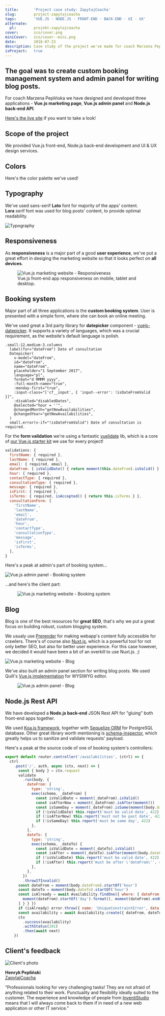 ```yaml
---
title:       'Project case study: ZapytajCoacha'
slug:        project-zapytajcoacha
tags:        'VUE.JS · NODE.JS · FRONT‑END · BACK-END · UI · UX'
alternate:
  pl:        projekt-zapytajcoacha
cover:       zco/cover.png
miniCover:   zco/cover--mini.png
date:        2018-07-23
description: Case study of the project we've made for coach Marzena Peplińska. The goal was to create custom booking management system and admin panel for writing blog posts. We have designed and developed three applications - Vue.js marketing website, Vue.js admin panel and Node.js back-end API.
isProject:   true
---
```


## The goal was to create custom booking management system and admin panel for writing blog posts.

For coach Marzena Peplińska we have designed and developed three applications - **Vue.js marketing page**, **Vue.js admin panel** and **Node.js back-end API**.  

[Here's the live site](https://zapytajcoacha.pl) if you want to take a look!

## Scope of the project

We provided Vue.js front-end, Node.js back-end development and UI & UX design services.

<blog-scope v-bind:active-scopes="['vue', 'node', 'design']"></blog-scope>

## Colors

Here's the color palette we've used!

<blog-color-palette v-bind:colors="[{ name: 'Java', hex: '#1ccea0' }, { name: 'Tarawera', hex: '#0d415b' }, { name: 'Amaranth', hex: '#ef2d56' }, { name: 'Orange peel', hex: '#ffa001' }]">
</blog-color-palette>

## Typography

We've used sans-serif **Lato** font for majority of the apps' content.  
**Lora** serif font was used for blog posts' content, to provide optimal readability.

![Typography](/static/blog/zco/typography.png)

## Responsiveness

As **responsiveness** is a major part of a good **user experience**, we've put a great effort in desiging the marketing website so that it looks perfect on **all devices**. 

<figure>
  <div class="blog-post__section--full-w">
    <img src="/static/blog/zco/vuejs-marketing-page-responsiveness.png" alt="Vue.js marketing website - Responsiveness" />
  </div>
  <figcaption>Vue.js front-end app responsiveness on mobile, tablet and desktop.</figcaption>
</figure>

## Booking system

Major part of all three applications is the **custom booking system**. User is presented with a simple form, where she can book an online meeting.  

We've used great a 3rd party library for **datepicker** component - [vuejs-datepicker](https://github.com/charliekassel/vuejs-datepicker). It supports a variety of languages, which was a crucial requirement, as the website's default language is polish.

```pug
.small-12.medium-3.columns
  label(for="dateFrom") Date of consultation
  Datepicker(
    v-model="dateFrom",
    id="dateFrom",
    name="dateFrom",
    placeholder="1 September 2017",
    language="pl",
    format="d MMMM yyyy",
    :full-month-name="true",
    :monday-first="true",
    :input-class="['cf__input', { 'input--error': !isDateFromValid }]",
    :disabled="disabledDates",
    @selected="hour = ''",
    @changedMonth="getNewAvailabilities",
    @changedYear="getNewAvailabilities",
  )
  small.error(v-if="!isDateFromValid") Date of consultation is required.
```

For the **form validation** we're using a fantastic [vuelidate](https://github.com/monterail/vuelidate) lib, which is a core of [our Vue.js starter kit](https://github.com/InventiStudio/vue-starter-kit) we use for every project!

```javascript
validations: {
  firstName: { required },
  lastName: { required },
  email: { required, email },
  dateFrom: { isValidDate() { return moment(this.dateFrom).isValid() } },
  hour: { required },
  contactType: { required },
  consultationType: { required },
  message: { required },
  isFirst: { required },
  isTerms: { required, isAccepted() { return this.isTerms } },
  consultationForm: [
    'firstName',
    'lastName',
    'email',
    'dateFrom',
    'hour',
    'contactType',
    'consultationType',
    'message',
    'isFirst',
    'isTerms',
  ],
}
```

Here's a peak at admin's part of booking system...

![Vue.js admin panel - Booking system](/static/blog/zco/vuejs-admin-panel-booking.png)

...and here's the client part:

<figure>
  <div class="blog-post__section--full-w">
    <img src="/static/blog/zco/vuejs-marketing-page-booking.png" alt="Vue.js marketing website - Booking system" />
  </div>
</figure>

## Blog

Blog is one of the best resources for **great SEO**, that's why we put a great focus on building robust, custom blogging system.  

We usualy use [Prerender](https://prerender.io/) for making webapp's content fully accessible for crawlers. There's of course also [Nuxt.js](https://nuxtjs.org/), which is a powerful tool for not only better SEO, but also for better user experience. For this case however, we decided it would have been a bit of an overkill to use Nuxt.js. ;)

![Vue.js marketing website - Blog](/static/blog/zco/vuejs-marketing-page-blog.png)

We've also built an admin panel section for writing blog posts. We used Quill's [Vue.js implementation](https://github.com/surmon-china/vue-quill-editor) for WYSIWYG editor.

<figure>
  <div class="blog-post__section--full-w">
    <img src="/static/blog/zco/vuejs-admin-panel-blog.png" alt="Vue.js admin panel - Blog" />
  </div>
</figure>

## Node.js Rest API

We have developed a **Node.js back-end** JSON Rest API for "gluing" both front-end apps together.  

We used [Koa.js framework](http://koajs.com/), together with [Sequelize ORM](http://docs.sequelizejs.com/) for PostgreSQL database. Other great library worth mentioning is [schema-inspector](https://github.com/Atinux/schema-inspector), which greatly helps us to sanitize and validate requests' payload.  

Here's a peak at the source code of one of booking system's controllers:

```javascript
export default router.controller('/availabilities', (ctrl) => {
  ctrl
    .post('/', auth, async (ctx, next) => {
      const { body } = ctx.request
      validate
        .run(body, {
          dateFrom: {
            type: 'string',
            exec(schema, _dateFrom) {
              const isValidDate = moment(_dateFrom).isValid()
              const isAfterNow = moment(_dateFrom).isAfter(moment())
              const isSameDay = moment(_dateFrom).isSame(moment(body.dateTo), 'day')
              if (!isValidDate) this.report('must be valid date', 422)
              if (!isAfterNow) this.report('must not be past date', 422)
              if (!isSameDay) this.report('must be same day', 422)
            },
          },
          dateTo: {
            type: 'string',
            exec(schema, _dateTo) {
              const isValidDate = moment(_dateTo).isValid()
              const isAfter = moment(_dateTo).isAfter(moment(body.dateFrom))
              if (!isValidDate) this.report('must be valid date', 422)
              if (!isAfter) this.report('must be after \'dateFrom\'', 422)
            },
          },
        })
        .throwIfInvalid()
      const dateFrom = moment(body.dateFrom).startOf('hour')
      const dateTo = moment(body.dateTo).startOf('hour')
      const isAlready = await Availability.findOne({ where: { dateFrom: { $between: [
        moment(dateFrom).startOf('day').format(), moment(dateFrom).endOf('day').format(),
      ] } } })
      if (isAlready) error.throw({ name: 'UniqueConstraintError', data: { dateFrom: ['must be unique day'] } })
      const availability = await Availability.create({ dateFrom, dateTo })
      ctx
        .success(availability)
        .withStatus(201)
        .then(await next)
    })
```

## Client's feedback

<div class="blog-post__client-feedback">
  <img src="/static/testimonials/henrykpeplinski.jpg" alt="Client's photo" />
  <p>
    <strong>Henryk Pepliński</strong>
    <br>
    <a href="https://zapytajcoacha.pl" target="_blank">ZapytajCoacha</a>
  </p>
</div>

“Professionals looking for very challenging tasks! They are not afraid of anything related to their work. Punctuality and flexibility ideally suited to the customer. The experience and knowledge of people from [InventiStudio](https://inventi.studio) means that I will always come back to them if in need of a new web application or other IT service.”
